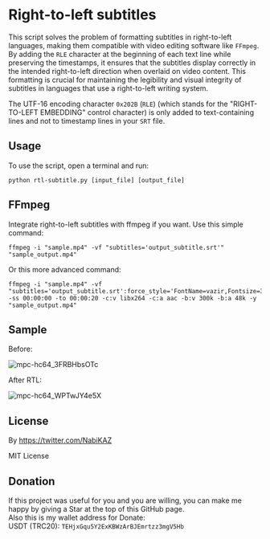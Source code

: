 # Right-to-left subtitles
This script solves the problem of formatting subtitles in right-to-left languages, making them compatible with video editing software like `FFmpeg`. By adding the `RLE` character at the beginning of each text line while preserving the timestamps, it ensures that the subtitles display correctly in the intended right-to-left direction when overlaid on video content. This formatting is crucial for maintaining the legibility and visual integrity of subtitles in languages that use a right-to-left writing system.

The UTF-16 encoding character `0x202B` (`RLE`) (which stands for the "RIGHT-TO-LEFT EMBEDDING" control character) is only added to text-containing lines and not to timestamp lines in your `SRT` file.

## Usage
To use the script, open a terminal and run:
```
python rtl-subtitle.py [input_file] [output_file]
```

## FFmpeg
Integrate right-to-left subtitles with ffmpeg if you want. Use this simple command:
```
ffmpeg -i "sample.mp4" -vf "subtitles='output_subtitle.srt'" "sample_output.mp4"
```
Or this more advanced command:
```
ffmpeg -i "sample.mp4" -vf "subtitles='output_subtitle.srt':force_style='FontName=vazir,Fontsize=30,PrimaryColour=&Hffffff&'" -ss 00:00:00 -to 00:00:20 -c:v libx264 -c:a aac -b:v 300k -b:a 48k -y "sample_output.mp4"
```

## Sample
Before:

![mpc-hc64_3FRBHbsOTc](https://github.com/NabiKAZ/RTL-subtitle/assets/246721/9a1f3316-2ba3-4cc2-ae17-35325b5fd8d9)

After RTL:

![mpc-hc64_WPTwJY4e5X](https://github.com/NabiKAZ/RTL-subtitle/assets/246721/8842f66a-1b20-4f89-98ca-75d938867a10)

## License
By https://twitter.com/NabiKAZ

MIT License

## Donation
If this project was useful for you and you are willing, you can make me happy by giving a Star at the top of this GitHub page. \
Also this is my wallet address for Donate: \
USDT (TRC20): `TEHjxGqu5Y2ExKBWzArBJEmrtzz3mgV5Hb`
